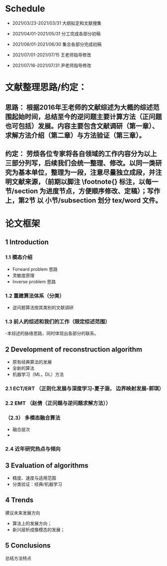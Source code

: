 # Schedule 

* 2021/03/23-2021/03/31 大纲拟定和文献搜集

* 2021/04/01-2021/05/31 分工完成各部分初稿

* 2021/06/01-2021/06/30 集合各部分完成初稿

* 2021/07/01-2021/07/15 王老师指导修改

* 2021/07/16-2021/07/31 尹老师指导修改


# 文献整理思路/约定：

## 思路： 根据2016年王老师的文献综述为大概的综述范围起始时间，总结至今的逆问题主要计算方法（正问题也可包括）发展。内容主要包含文献调研（第一章）、求解方法介绍（第二章）与方法验证（第三章）。

## 约定： 劳烦各位专家将各自领域的工作内容分为以上三部分列写，后续我们会统一整理、修改。以同一类研究为基本单位，整理为一段，注意尽量独立成段，并注明文献来源，（前期以脚注 \footnote{} 标注，以每一节/section 为进度节点，方便顺序修改、定稿）；写作上，第2节 以 小节/subsection 划分 tex/word 文件。


#  论文框架

## 1 Introduction

### 1.1 模态介绍

- Forward problem 思路
- 灵敏度原理
- Inverse problem 思路

### 1.2 重建算法体系（分类）

- 逆问题算法按其类别的文献调研

### 1.3 前人的综述和我们的工作（限定综述范围）

-本综述的脉络思路，同时体现出各部分的联系。

## 2 Development of reconstruction algorithm

- 原有经典算法的发展
- 全新的算法
- 机器学习（ML，DL）方法

### 2.1 ECT/ERT （正则化发展与深度学习-夏子涵， 边界映射发展-郭琪）
### 2.2 EMT （赵倩（正问题与逆问题求解方法））


### （2.3） 多模态融合算法

- 融合层次
- 

### 2.4 近年研究热点与倾向

## 3 Evaluation of algorithms 

- 精度、速度与适用范围
- 分类验证：经典/机器学习


## 4 Trends

建议未来发展方向

- 算法上的发展方向；
- 新兴层析成像模态的发展；


## 5 Conclusions

总结方法特点
